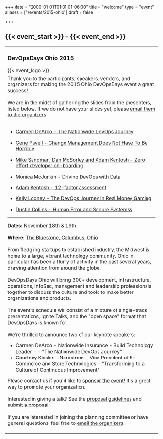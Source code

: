 +++
date = "2000-01-01T01:01:01-06:00"
title = "welcome"
type = "event"
aliases = ["/events/2015-ohio"]
draft = false

+++

## {{< event_start >}} - {{< event_end >}}

<!-- <div style="text-align:center;">
  {{< event_logo >}}
</div> -->

<table>
        <tbody><tr>
            <td>
                <h3>DevOpsDays Ohio 2015</h3>
                {{< event_logo >}}
            </td>
        </tr>
        <tr>
            <td valign="top">
                Thank you to the participants, speakers, vendors, and organizers for making the 2015 Ohio DevOpsDays
                event a
                great success!
                <br><br>
                We are in the midst of gathering the slides from the presenters, listed below. If we do not have your
                slides yet, please
                <a href="mailto:organizers-ohio-2015@devopsdays.org&#10;">email them to the
                organizers</a>
                <br>
                <br>
                <ul>
                    <li>
                        <a href="./slides/Carmen_DeArdo.pdf">Carmen DeArdo - The Nationwide DevOps Journey</a>
                    </li>
                </ul>
                <ul>
                    <li>
                        <a href="./slides/ChangeManagementNotHorrible.pdf">Gene Pavell - Change Management Does Not Have
                            To Be Horrible</a>
                    </li>
                </ul>
                <ul>
                    <li>
                        <a href="https://docs.google.com/presentation/d/1gt1aoP_U6tx2VEzIRu2-XP4hSZIDlWgMc7wg7z2bxko/edit?usp=sharing">Mike
                            Sandman, Dan McSorley and Adam Kentosh - Zero effort developer on-boarding</a>
                    </li>
                </ul>
                <ul>
                    <li>
                        <a href="./slides/McJunkin.pdf">Monica McJunkin - Driving DevOps with Data</a>
                    </li>
                </ul>
                <ul>
                    <li>
                        <a href="./slides/twelve-factor-app.pdf">Adam Kentosh - 12-factor assessment</a>
                    </li>
                </ul>
                <ul>
                    <li>
                        <a href="http://www.slideshare.net/krlooney/devops-days-ohio">Kelly Looney - The DevOps Journey
                            in Real Money Gaming</a>
                    </li>
                </ul>
                <ul>
                    <li>
                        <a href="http://www.slideshare.net/DustinCollins1/human-error-and-secure-systems-devopsdays-ohio-2015">Dustin
                            Collins - Human Error and Secure Systemss</a>
                    </li>
                </ul>
                <hr>
                <strong>Dates:</strong> November 18th &amp; 19th
                <br><br>
                <strong>Where:</strong> <a href="./location">The Bluestone, Columbus, Ohio</a>
                <br><br>
                From fledgling startups to established industry, the Midwest is home to a large, vibrant technology
                community. Ohio in particular has been a flurry of activity in the past several years, drawing attention
                from around the globe.
                <br><br>
                DevOpsDays Ohio will bring 300+ development, infrastructure, operations, InfoSec, management and
                leadership professionals together to discuss the culture and tools to make better organizations and
                products.
                <br><br>
                The event's schedule will consist of a mixture of single-track presentations, Ignite Talks, and the
                "open space" format that DevOpsDays is known for.
                <br><br>
                We're thrilled to announce two of our keynote speakers:
                <ul>
                    <li>Carmen DeArdo - Nationwide Insurance - Build Technology Leader - - "The Nationwide DevOps
                        Journey"
                    </li>
                    <li>Courtney Kissler - Nordstrom - Vice President of E-Commerce and Store Technologies -
                        "Transforming to a Culture of Continuous Improvement"
                    </li>
                </ul>
                <!--<br/><br/>-->
                Please contact us if you'd like to <a href="./sponsor">sponsor the event</a>! It's a
                great way to promote your organization.
                <br><br>
                Interested in giving a talk? See the <a href="./propose">proposal guidelines</a> and <a href="https://devopsohiocfp.herokuapp.com">submit a proposal</a>.
                <br><br>
                If you are interested in joining the planning committee or have general questions, feel free to
                <a href="mailto:organizers-ohio-2015@devopsdays.org&#10;">email the organizers</a>.
                <br><br>
            </td>
        </tr>
    </tbody></table>
